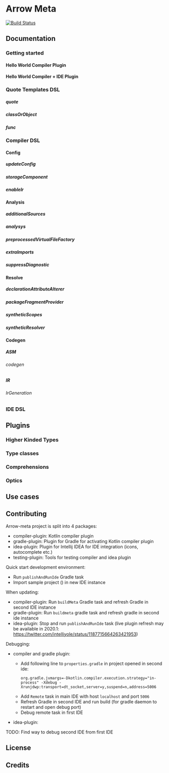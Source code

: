 # Arrow Meta

[![Build Status](https://img.shields.io/endpoint.svg?url=https%3A%2F%2Factions-badge.atrox.dev%2Farrow-kt%2Farrow-meta%2Fbadge%3Fref%3Dmaster&style=flat)](https://actions-badge.atrox.dev/arrow-kt/arrow-meta/goto?ref=master)

## Documentation

### Getting started
#### Hello World Compiler Plugin
#### Hello World Compiler + IDE Plugin

### Quote Templates DSL
##### quote
##### classOrObject
##### func

### Compiler DSL

#### Config
##### updateConfig
##### storageComponent
##### enableIr

#### Analysis
##### additionalSources
##### analysys
##### preprocessedVirtualFileFactory
##### extraImports
##### suppressDiagnostic

#### Resolve
##### declarationAttributeAlterer
##### packageFragmentProvider
##### syntheticScopes
##### syntheticResolver

#### Codegen
##### ASM
###### codegen
##### IR
###### IrGeneration

### IDE DSL

## Plugins

### Higher Kinded Types
### Type classes
### Comprehensions
### Optics

## Use cases

## Contributing

Arrow-meta project is split into 4 packages:
- compiler-plugin: Kotlin compiler plugin
- gradle-plugin: Plugin for Gradle for activating Kotlin compiler plugin
- idea-plugin: Plugin for Intellij IDEA for IDE integration (icons, autocomplete etc.)
- testing-plugin: Tools for testing compiler and idea plugin

Quick start development environment:

- Run `publishAndRunIde` Gradle task
- Import sample project () in new IDE instance

When updating:
- compiler-plugin: Run `buildMeta` Gradle task and refresh Gradle in second IDE instance
- gradle-plugin: Run `buildmeta` gradle task and refresh gradle in second ide instance
- idea-plugin: Stop and run `publishAndRunIde` task (live plugin refresh may be available in 2020.1: https://twitter.com/intelliyole/status/1187715664263421953)

Debugging:

- compiler and gradle plugin:
    - Add following line to `properties.gradle` in project opened in second ide:
       ```
       org.gradle.jvmargs=-Dkotlin.compiler.execution.strategy="in-process" -Xdebug -Xrunjdwp:transport=dt_socket,server=y,suspend=n,address=5006
       ```
    - Add `Remote` task in main IDE with host `localhost` and port `5006`
    - Refresh Gradle in second IDE and run build (for gradle daemon to restart and open debug port)
    - Debug remote task in first IDE

- idea-plugin:


TODO: Find way to debug second IDE from first IDE

## License

## Credits
